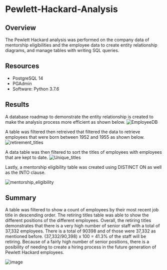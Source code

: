 # Pewlett-Hackard-Analysis

## Overview 

The Pewlett Hackard analysis was performed on the company data of mentorship eligibilities and the employee data to create entity relationship diagrams, and manage tables with writing SQL queries. 

## Resources

- PostgreSQL 14
- PGAdmin
- Software: Python 3.7.6

## Results

A database roadmap to demonstrate the entity relationship is created to make the analysis process more efficient as shown below. 
![EmployeeDB](https://user-images.githubusercontent.com/95547517/153546430-2393acb9-010c-439e-9e3b-d509456c2d27.png)

A table was filtered then retreived that filtered the data to retrieve employees that were born between 1952 and 1955 as shown below. 
![retirement_titles](https://user-images.githubusercontent.com/95547517/153547728-53216ab9-eb2b-443b-b2de-8b78684f9aab.png)

A data table was then filtered to sort the titles of employees with employees that are kept to date. 
![Unique_titles](https://user-images.githubusercontent.com/95547517/153547965-cf801da2-a243-4d5e-bb1f-63928eb517de.png)

Lastly, a mentorship eligibility table was created using DISTINCT ON as well as the INTO clause.

![mentorship_eligibility](https://user-images.githubusercontent.com/95547517/153549000-eb9cb416-3730-4e55-88e5-d8ec3236308c.PNG)

## Summary

A table was filtered to show a count of employees by their most recent job title in descending order.
The retiring titles table was able to show the different positions of the different employees. Overall, the retiring titles demonstrates that there is a very high number of senior staff with a total of 37,332 employees. There is a total of 90398 and of those were 37,332 as mentioned before. (37,332/90,398) x 100 = 41.3% of the staff will be retiring. Because of a fairly high number of senior positions, there is a posibility of needing to create a hiring process in the future generation of Pewlett Hackard employees.

![image](https://user-images.githubusercontent.com/95547517/153548367-12af65dd-f138-45e2-849f-e0bc8c3f76f6.png)
